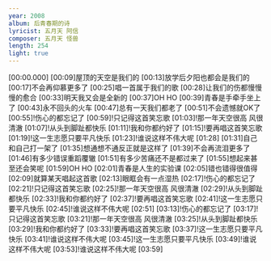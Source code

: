 ```yaml
---
year: 2008
album: 后青春期的诗
lyricist: 五月天 阿信
composer: 五月天 怪兽
length: 254
light: true
---
```

[00:00.000]
[00:09]屋顶的天空是我们的
[00:13]放学后夕阳也都会是我们的
[00:17]不会再仰慕更多了
[00:25]唱一首属于我们的歌
[00:28]让我们的伤都慢慢慢的愈合
[00:33]明天我又会是全新的
[00:37]OH HO
[00:39]青春是手牵手坐上了
[00:43]永不回头的火车
[00:47]总有一天我们都老了
[00:51]不会遗憾就OK了
[00:55]!伤心的都忘记了
[00:59]!只记得这首笑忘歌
[01:03]!那一年天空很高 风很清澈
[01:07]!从头到脚趾都快乐
[01:11]!我和你都约好了
[01:15]!要再唱这首笑忘歌
[01:19]!这一生志愿只要平凡快乐
[01:23]!谁说这样不伟大呢
[01:28]
[01:31]自己和自己打一架了
[01:35]想通想不通反正就是这样了
[01:39]不会再流泪更多了
[01:46]有多少错误重蹈覆辙
[01:51]有多少苦痛还不是都过来了
[01:55]想起来甚至还会笑呢
[01:59]OH HO
[02:01]青春是人生的实验课
[02:05]错也错得很值得
[02:09]就算某天唱起这首歌
[02:13]眼眶会有一点湿热
[02:17]!伤心的都忘记了
[02:21]!只记得这首笑忘歌
[02:25]!那一年天空很高 风很清澈
[02:29]!从头到脚趾都快乐
[02:33]!我和你都约好了
[02:37]!要再唱这首笑忘歌
[02:41]!这一生志愿只要平凡快乐
[02:45]!谁说这样不伟大呢
[02:51]
[03:13]!伤心的都忘记了
[03:17]!只记得这首笑忘歌
[03:21]!那一年天空很高 风很清澈
[03:25]!从头到脚趾都快乐
[03:29]!我和你都约好了
[03:33]!要再唱这首笑忘歌
[03:37]!这一生志愿只要平凡快乐
[03:41]!谁说这样不伟大呢
[03:45]!这一生志愿只要平凡快乐
[03:49]!谁说这样不伟大呢
[03:53]!谁说这样不伟大呢
[03:59]